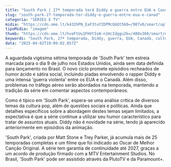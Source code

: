 ```yaml
---
title: "South Park | 27ª temporada terá Diddy e guerra entre EUA e Canadá"
slug: "south-park-27-temporada-ter-diddy-e-guerra-entre-eua-e-canad"
categoria: "SÉRIES E TV"
midia: "https://cdn.ome.lt/k432hPN_EaF3tuYIDPMcQGQt560=/987x0/smart/uploads/conteudo/fotos/02_L2qUwna.jpg"
tipoMidia: "imagem"
thumb: "https://cdn.ome.lt/hveFtUu1FHVt5sW-n1HcIdggu2k=/480x360/smart/extras/conteudos/Captura_de_tela_2025-04-02_151404.png"
keywords: "South Park, 27ª temporada, Diddy, guerra, EUA, Canadá, cultura pop"
data: "2025-04-02T19:09:02.857Z"
---
```


A aguardada vigésima sétima temporada de 'South Park' tem estreia marcada para o dia 9 de julho nos Estados Unidos, ainda sem data definida para lançamento no Brasil. O novo ciclo promete episódios recheados de humor ácido e sátira social, incluindo piadas envolvendo o rapper Diddy e uma intensa 'guerra violenta' entre os EUA e o Canadá. Além disso, problemas no tráfego aéreo serão abordados na temporada, mantendo a tradição da série em comentar aspectos contemporâneos.

Como é típico em 'South Park', espera-se uma análise crítica de diversos temas da cultura pop, além de questões sociais e políticas. Ainda que detalhes específicos sobre a abordagem destes temas sejam limitados, a expectativa é que a série continue a utilizar seu humor característico para tratar de assuntos atuais. Diddy não é novidade na série, tendo já aparecido anteriormente em episódios da animação.

'South Park', criada por Matt Stone e Trey Parker, já acumula mais de 25 temporadas completas e um filme que foi indicado ao Oscar de Melhor Canção Original. A série tem garantia de continuidade até 2027, graças a um acordo de produção firmado com a MTV Entertainment Studios. No Brasil, 'South Park' pode ser assistido através da PlutoTV e da Paramount+.